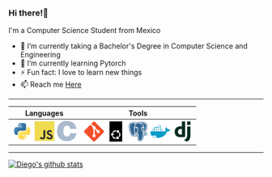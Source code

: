 ### Hi there!👋

I'm a Computer Science Student from Mexico

- 🔭 I’m currently taking a Bachelor's Degree in Computer Science and Engineering
- 🌱 I’m currently learning Pytorch
- ⚡ Fun fact: I love to learn new things
- 📫 Reach me [Here](https://www.linkedin.com/in/diegocabreranieto/)

---

<table>
  <thead>
    <tr>
      <th style="text-align:center;">Languages</th>
      <th style="text-align:center;">Tools</th>
    </tr>
  </thead>
  <tbody>
    <tr>
      <td>
        <img height="40" src="https://raw.githubusercontent.com/devicons/devicon/master/icons/python/python-original.svg"> 
        <img height="40" src="https://raw.githubusercontent.com/devicons/devicon/master/icons/javascript/javascript-original.svg">
        <img height="40" src="https://raw.githubusercontent.com/devicons/devicon/master/icons/c/c-original.svg"/>
      </td>
      <th>
      	<img height="40" src="https://raw.githubusercontent.com/devicons/devicon/master/icons/git/git-plain.svg"> 
      	<img height="40" src="https://raw.githubusercontent.com/devicons/devicon/master/icons/ubuntu/ubuntu-plain.svg"> 
      	<img height="40" src="https://raw.githubusercontent.com/devicons/devicon/master/icons/postgresql/postgresql-plain.svg"> 
      	<img height="40" src="https://raw.githubusercontent.com/devicons/devicon/master/icons/docker/docker-plain.svg"> 
      	<img height="40" src="https://raw.githubusercontent.com/devicons/devicon/master/icons/django/django-plain.svg"> 
      </th>
    </tr>
  </tbody>
</table>

---

[![Diego's github stats](https://github-readme-stats.vercel.app/api?username=DiegoCabreraN&count_private=true&show_icons=true&hide=issues,contribs)](https://github.com/DiegoCabreraN)
